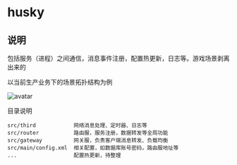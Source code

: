 # husky

## 说明
包括服务（进程）之间通信，消息事件注册，配置热更新，日志等。游戏场景剥离出来的

以当前生产业务下的场景拓扑结构为例

![avatar](https://github.com/guogeer/husky/blob/master/doc/service.png)

目录说明

```
src/third            网络消息处理、定时器、日志等
src/router           路由服，服务注册，数据转发等全局功能
src/gateway          网关服，负责客户端消息转发、负载均衡
src/main/config.xml  相关配置，如数据库账号密码，路由服地址等
...                  配置热更新，待整理
```
